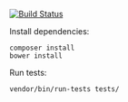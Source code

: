[![Build Status](https://travis-ci.org/adeira/connector.svg?branch=master)](https://travis-ci.org/adeira/connector)

Install dependencies:
```
composer install
bower install
```

Run tests:
```console
vendor/bin/run-tests tests/
```
